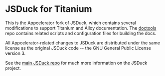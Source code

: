 JSDuck for Titanium
===================

This is the Appcelerator fork of JSDuck, which contains several modifications to
support Titanium and Alloy documentation. The [doctools](https://github.com/appcelerator/doctools) 
repo contains related scripts and configuration files for building the docs.

All Appcelerator-related changes to JSDuck are distributed under the same license as
the original JSDuck code -- the GNU General Public License version 3.

See the [main JSDuck repo](https://github.com/senchalabs/jsduck) for much more information on
the JSDuck project.
